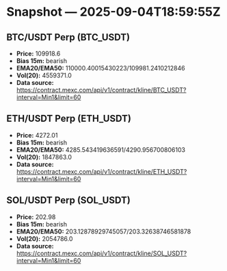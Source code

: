 # Snapshot — 2025-09-04T18:59:55Z

## BTC/USDT Perp (BTC_USDT)
- **Price:** 109918.6
- **Bias 15m:** bearish
- **EMA20/EMA50:** 110000.40015430223/109981.2410212846
- **Vol(20):** 4559371.0
- **Data source:** https://contract.mexc.com/api/v1/contract/kline/BTC_USDT?interval=Min1&limit=60

## ETH/USDT Perp (ETH_USDT)
- **Price:** 4272.01
- **Bias 15m:** bearish
- **EMA20/EMA50:** 4285.543419636591/4290.956700806103
- **Vol(20):** 1847863.0
- **Data source:** https://contract.mexc.com/api/v1/contract/kline/ETH_USDT?interval=Min1&limit=60

## SOL/USDT Perp (SOL_USDT)
- **Price:** 202.98
- **Bias 15m:** bearish
- **EMA20/EMA50:** 203.12878929745057/203.32638746581878
- **Vol(20):** 2054786.0
- **Data source:** https://contract.mexc.com/api/v1/contract/kline/SOL_USDT?interval=Min1&limit=60
